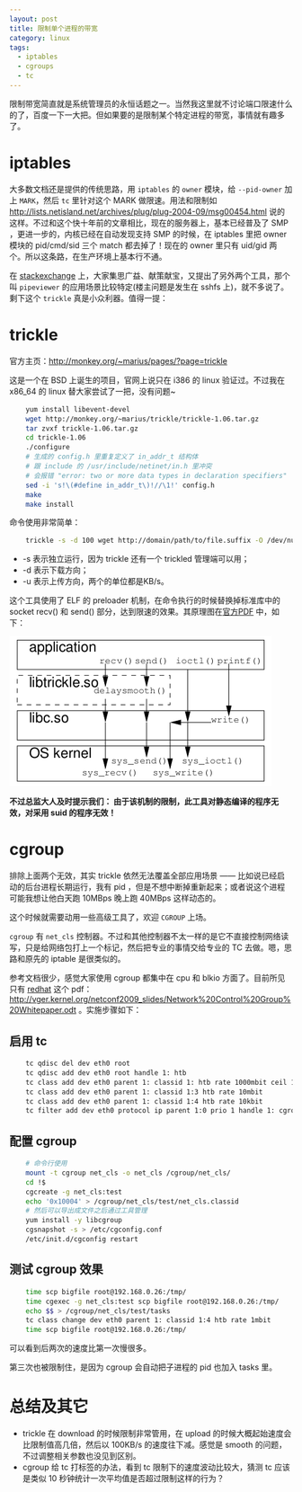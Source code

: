 ```yaml
---
layout: post
title: 限制单个进程的带宽
category: linux
tags:
  - iptables
  - cgroups
  - tc
---
```


限制带宽简直就是系统管理员的永恒话题之一。当然我这里就不讨论端口限速什么的了，百度一下一大把。但如果要的是限制某个特定进程的带宽，事情就有趣多了。

# iptables

大多数文档还是提供的传统思路，用 `iptables` 的 `owner` 模块，给 `--pid-owner` 加上 `MARK`，然后 `tc` 里针对这个 MARK 做限速。用法和限制如 <http://lists.netisland.net/archives/plug/plug-2004-09/msg00454.html> 说的这样。不过和这个快十年前的文章相比，现在的服务器上，基本已经普及了 SMP ，更进一步的，内核已经在自动发现支持 SMP 的时候，在 iptables 里把 owner 模块的 pid/cmd/sid 三个 match 都去掉了！现在的 owner 里只有 uid/gid 两个。所以这条路，在生产环境上基本行不通。

在 [stackexchange](http://unix.stackexchange.com/questions/34116/how-can-i-limit-the-bandwidth-used-by-a-process) 上，大家集思广益、献策献宝，又提出了另外两个工具，那个叫 `pipeviewer` 的应用场景比较特定(楼主问题是发生在 sshfs 上)，就不多说了。剩下这个 `trickle` 真是小众利器。值得一提：

# trickle

官方主页：<http://monkey.org/~marius/pages/?page=trickle>

这是一个在 BSD 上诞生的项目，官网上说只在 i386 的 linux 验证过。不过我在 x86\_64 的 linux 替大家尝试了一把，没有问题~

```bash
    yum install libevent-devel
    wget http://monkey.org/~marius/trickle/trickle-1.06.tar.gz
    tar zvxf trickle-1.06.tar.gz
    cd trickle-1.06
    ./configure
    # 生成的 config.h 里重复定义了 in_addr_t 结构体
    # 跟 include 的 /usr/include/netinet/in.h 里冲突
    # 会报错 "error: two or more data types in declaration specifiers"
    sed -i 's!\(#define in_addr_t\)!//\1!' config.h
    make
    make install
```

命令使用非常简单：

```bash
    trickle -s -d 100 wget http://domain/path/to/file.suffix -O /dev/null
```

* -s 表示独立运行，因为 trickle 还有一个 trickled 管理端可以用；
* -d 表示下载方向；
* -u 表示上传方向，两个的单位都是KB/s。

这个工具使用了 ELF 的 preloader 机制，在命令执行的时候替换掉标准库中的 socket recv() 和 send() 部分，达到限速的效果。其原理图在[官方PDF](http://monkey.org/~marius/trickle/trickle.pdf) 中，如下：

![](/images/uploads/trickle.png)

__不过总监大人及时提示我们： 由于该机制的限制，此工具对静态编译的程序无效，对采用 suid 的程序无效！__

# cgroup

排除上面两个无效，其实 trickle 依然无法覆盖全部应用场景 —— 比如说已经启动的后台进程长期运行，我有 pid ，但是不想中断掉重新起来；或者说这个进程可能我想让他白天跑 10MBps 晚上跑 40MBps 这样动态的。

这个时候就需要动用一些高级工具了，欢迎 `CGROUP` 上场。

`cgroup` 有 `net_cls` 控制器。不过和其他控制器不太一样的是它不直接控制网络读写，只是给网络包打上一个标记，然后把专业的事情交给专业的 TC 去做。嗯，思路和原先的 iptable 是很类似的。

参考文档很少，感觉大家使用 cgroup 都集中在 cpu 和 blkio 方面了。目前所见只有 [redhat](https://access.redhat.com/knowledge/articles/215353) 这个 pdf：<http://vger.kernel.org/netconf2009_slides/Network%20Control%20Group%20Whitepaper.odt> 。实施步骤如下：

## 启用 tc 

```bash
    tc qdisc del dev eth0 root
    tc qdisc add dev eth0 root handle 1: htb
    tc class add dev eth0 parent 1: classid 1: htb rate 1000mbit ceil 1000mbit
    tc class add dev eth0 parent 1: classid 1:3 htb rate 10mbit 
    tc class add dev eth0 parent 1: classid 1:4 htb rate 10kbit
    tc filter add dev eth0 protocol ip parent 1:0 prio 1 handle 1: cgroup
```

## 配置 cgroup

```bash
    # 命令行使用
    mount -t cgroup net_cls -o net_cls /cgroup/net_cls/
    cd !$
    cgcreate -g net_cls:test
    echo '0x10004' > /cgroup/net_cls/test/net_cls.classid 
    # 然后可以导出成文件之后通过工具管理
    yum install -y libcgroup
    cgsnapshot -s > /etc/cgconfig.conf
    /etc/init.d/cgconfig restart
```

## 测试 cgroup 效果

```bash
    time scp bigfile root@192.168.0.26:/tmp/
    time cgexec -g net_cls:test scp bigfile root@192.168.0.26:/tmp/
    echo $$ > /cgroup/net_cls/test/tasks
    tc class change dev eth0 parent 1: classid 1:4 htb rate 1mbit
    time scp bigfile root@192.168.0.26:/tmp/
```

可以看到后两次的速度比第一次慢很多。

第三次也被限制住，是因为 cgroup 会自动把子进程的 pid 也加入 tasks 里。

# 总结及其它

* trickle 在 download 的时候限制非常管用，在 upload 的时候大概起始速度会比限制值高几倍，然后以 100KB/s 的速度往下减。感觉是 smooth 的问题，不过调整相关参数也没见到区别。
* cgroup 给 tc 打标签的办法，看到 tc 限制下的速度波动比较大，猜测 tc 应该是类似 10 秒钟统计一次平均值是否超过限制这样的行为？
